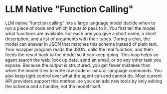 # LLM Native "Function Calling"

LLM native “function calling” lets a large language model decide when to run a piece of code and which inputs to pass to it. You first tell the model what functions are available. For each one you give a short name, a short description, and a list of arguments with their types. During a chat, the model can answer in JSON that matches this schema instead of plain text. Your wrapper program reads the JSON, calls the real function, and then feeds the result back to the model so it can keep going. This loop helps an agent search the web, look up data, send an email, or do any other task you expose. Because the output is structured, you get fewer mistakes than when the model tries to write raw code or natural-language commands. You also keep tight control over what the agent can and cannot do. Most current API providers support this method, so you can add new tools by only editing the schema and a handler, not the model itself.